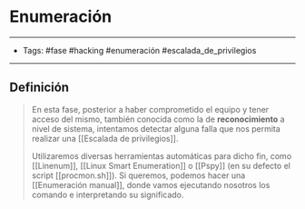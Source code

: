 # Enumeración

***

* Tags: #fase #hacking #enumeración #escalada\_de\_privilegios

***

## Definición

> En esta fase, posterior a haber comprometido el equipo y tener acceso del mismo, también conocida como la de **reconocimiento** a nivel de sistema, intentamos detectar alguna falla que nos permita realizar una \[\[Escalada de privilegios]].
>
> Utilizaremos diversas herramientas automáticas para dicho fin, como \[\[Linenum]], \[\[Linux Smart Enumeration]] o \[\[Pspy]] (en su defecto el script \[\[procmon.sh]]). Si queremos, podemos hacer una \[\[Enumeración manual]], donde vamos ejecutando nosotros los comando e interpretando su significado.
